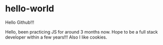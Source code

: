 # hello-world
Hello Github!!!

Hello, been practicing JS for around 3 months now. Hope to be a full stack developer within a few years!!! Also I like cookies.
